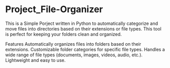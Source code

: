 # Project_File-Organizer
This is a Simple Porject  written in Python to automatically categorize and move files into directories based on their extensions or file types. This tool is perfect for keeping your folders clean and organized.

Features
Automatically organizes files into folders based on their extensions.
Customizable folder categories for specific file types.
Handles a wide range of file types (documents, images, videos, audio, etc.).
Lightweight and easy to use.
